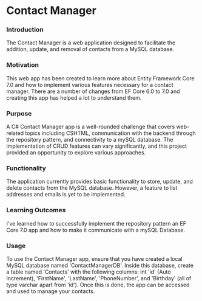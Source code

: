 # Contact Manager
### Introduction
The Contact Manager is a web application designed to facilitate the addition, update, and removal of contacts from a MySQL database.

### Motivation
This web app has been created to learn more about Entity Framework Core 7.0 and how to implement various features necessary for a contact manager.
There are a number of changes from EF Core 6.0 to 7.0 and creating this app has helped a lot to understand them.

### Purpose
A C# Contact Manager app is a well-rounded challenge that covers web-related topics including CSHTML, communication with the backend through
the repository pattern, and connectivity to a mySQL database. 
The implementation of CRUD features can vary significantly, and this project provided an opportunity to explore various approaches.

### Functionality
The application currently provides basic functionality to store, update, and delete contacts from the MySQL database. 
However, a feature to list addresses and emails is yet to be implemented.

### Learning Outcomes
I've learned how to successfully implement the repository pattern an EF Core 7.0 app and how to make it communicate with a mySQL Database.

### Usage
To use the Contact Manager app, ensure that you have created a local MySQL database named 'ContactManagerDB'. 
Inside this database, create a table named 'Contacts' with the following columns: int 'id' (Auto Increment), 'FirstName', 'LastName', 'PhoneNumber', and 'Birthday' (all of type varchar apart from 'id'). 
Once this is done, the app can be accessed and used to manage your contacts.
